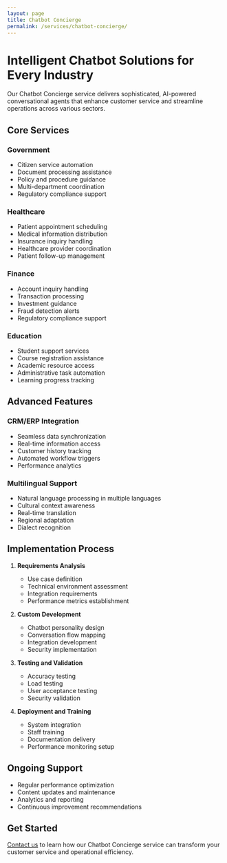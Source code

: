 ```yaml
---
layout: page
title: Chatbot Concierge
permalink: /services/chatbot-concierge/
---
```


# Intelligent Chatbot Solutions for Every Industry

Our Chatbot Concierge service delivers sophisticated, AI-powered conversational agents that enhance customer service and streamline operations across various sectors.

## Core Services

### Government
- Citizen service automation
- Document processing assistance
- Policy and procedure guidance
- Multi-department coordination
- Regulatory compliance support

### Healthcare
- Patient appointment scheduling
- Medical information distribution
- Insurance inquiry handling
- Healthcare provider coordination
- Patient follow-up management

### Finance
- Account inquiry handling
- Transaction processing
- Investment guidance
- Fraud detection alerts
- Regulatory compliance support

### Education
- Student support services
- Course registration assistance
- Academic resource access
- Administrative task automation
- Learning progress tracking

## Advanced Features

### CRM/ERP Integration
- Seamless data synchronization
- Real-time information access
- Customer history tracking
- Automated workflow triggers
- Performance analytics

### Multilingual Support
- Natural language processing in multiple languages
- Cultural context awareness
- Real-time translation
- Regional adaptation
- Dialect recognition

## Implementation Process

1. **Requirements Analysis**
   - Use case definition
   - Technical environment assessment
   - Integration requirements
   - Performance metrics establishment

2. **Custom Development**
   - Chatbot personality design
   - Conversation flow mapping
   - Integration development
   - Security implementation

3. **Testing and Validation**
   - Accuracy testing
   - Load testing
   - User acceptance testing
   - Security validation

4. **Deployment and Training**
   - System integration
   - Staff training
   - Documentation delivery
   - Performance monitoring setup

## Ongoing Support

- Regular performance optimization
- Content updates and maintenance
- Analytics and reporting
- Continuous improvement recommendations

## Get Started

[Contact us](/contact) to learn how our Chatbot Concierge service can transform your customer service and operational efficiency.